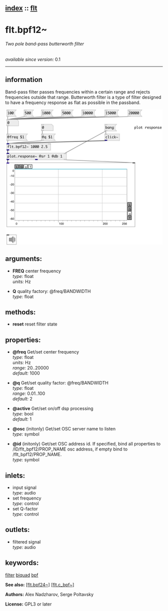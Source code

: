 [index](index.html) :: [flt](category_flt.html)
---

# flt.bpf12~

###### Two pole band-pass butterworth filter

*available since version:* 0.1

---


## information
Band-pass filter passes frequencies within a certain range and rejects frequencies outside that range. Butterworth filter is a type of filter designed to have a frequency response as flat as possible in the passband.


[![example](../examples/img/flt.bpf12~.jpg)](../examples/pd/flt.bpf12~.pd)



## arguments:

* **FREQ**
center frequency<br>
_type:_ float<br>
_units:_ Hz<br>

* **Q**
quality factory: @freq/BANDWIDTH<br>
_type:_ float<br>



## methods:

* **reset**
reset filter state<br>




## properties:

* **@freq** 
Get/set center frequency<br>
_type:_ float<br>
_units:_ Hz<br>
_range:_ 20..20000<br>
_default:_ 1000<br>

* **@q** 
Get/set quality factor: @freq/BANDWIDTH<br>
_type:_ float<br>
_range:_ 0.01..100<br>
_default:_ 2<br>

* **@active** 
Get/set on/off dsp processing<br>
_type:_ bool<br>
_default:_ 1<br>

* **@osc** (initonly)
Get/set OSC server name to listen<br>
_type:_ symbol<br>

* **@id** (initonly)
Get/set OSC address id. If specified, bind all properties to /ID/flt_bpf12/PROP_NAME
osc address, if empty bind to /flt_bpf12/PROP_NAME.<br>
_type:_ symbol<br>



## inlets:

* input signal<br>
_type:_ audio
* set frequency<br>
_type:_ control
* set Q-factor<br>
_type:_ control



## outlets:

* filtered signal<br>
_type:_ audio



## keywords:

[filter](keywords/filter.html)
[biquad](keywords/biquad.html)
[bpf](keywords/bpf.html)



**See also:**
[\[flt.bpf24~\]](flt.bpf24~.html)
[\[flt.c_bpf~\]](flt.c_bpf~.html)




**Authors:** Alex Nadzharov, Serge Poltavsky




**License:** GPL3 or later





